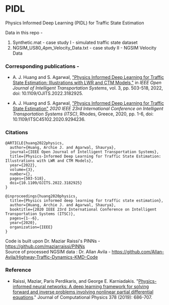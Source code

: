 # PIDL
Physics Informed Deep Learning (PIDL) for Traffic State Estimation

Data in this repo -     
1. Synthetic.mat - case study I - simulated traffic state dataset    
2. NGSIM_US80_4pm_Velocity_Data.txt - case study II - NGSIM Velocity Data

### Corresponding publications -   

  - A. J. Huang and S. Agarwal, ["Physics Informed Deep Learning for Traffic State Estimation: Illustrations with LWR and CTM Models,"](https://ieeexplore.ieee.org/document/9795676) in *IEEE Open Journal of Intelligent Transportation Systems*, vol. 3, pp. 503-518, 2022, doi: 10.1109/OJITS.2022.3182925.

  - A. J. Huang and S. Agarwal, ["Physics Informed Deep Learning for Traffic State Estimation"](https://ieeexplore.ieee.org/document/9294236) *2020 IEEE 23rd International Conference on Intelligent Transportation Systems (ITSC)*, Rhodes, Greece, 2020, pp. 1-6, doi: 10.1109/ITSC45102.2020.9294236.

### Citations

    @ARTICLE{huang2022physics,
      author={Huang, Archie J. and Agarwal, Shaurya},
      journal={IEEE Open Journal of Intelligent Transportation Systems}, 
      title={Physics-Informed Deep Learning for Traffic State Estimation: Illustrations with LWR and CTM Models}, 
      year={2022},
      volume={3},
      number={},
      pages={503-518},
      doi={10.1109/OJITS.2022.3182925}
    }

    @inproceedings{huang2020physics,
      title={Physics informed deep learning for traffic state estimation},
      author={Huang, Archie J. and Agarwal, Shaurya},
      booktitle={2020 IEEE 23rd International Conference on Intelligent Transportation Systems (ITSC)},
      pages={1--6},
      year={2020},
      organization={IEEE}
    }

Code is built upon Dr. Maziar Raissi's PINNs - https://github.com/maziarraissi/PINNs    
Source of processed NGSIM data : Dr. Allan Avila - https://github.com/Allan-Avila/Highway-Traffic-Dynamics-KMD-Code    

### Reference

- Raissi, Maziar, Paris Perdikaris, and George E. Karniadakis. "[Physics-informed neural networks: A deep learning framework for solving forward and inverse problems involving nonlinear partial differential equations](https://www.sciencedirect.com/science/article/pii/S0021999118307125)." Journal of Computational Physics 378 (2019): 686-707.
